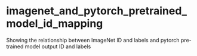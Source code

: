 # imagenet_and_pytorch_pretrained_model_id_mapping
Showing the relationship between ImageNet ID and labels and pytorch pre-trained model output ID and labels
